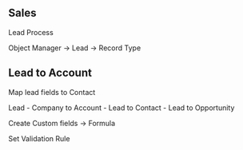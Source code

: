 ## Sales

Lead Process

Object Manager -> Lead -> Record Type

## Lead to Account

Map lead fields to Contact

Lead - Company to Account
     - Lead to Contact
     - Lead to Opportunity
     
     
Create Custom fields -> Formula     
     
Set Validation Rule    

